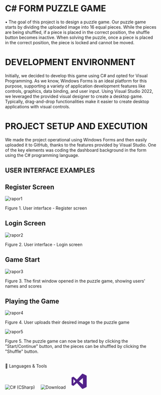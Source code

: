 # C# FORM PUZZLE GAME

• The goal of this project is to design a puzzle game. Our puzzle game starts by dividing the uploaded image into 16 equal pieces. While the pieces are being shuffled, if a piece is placed in the correct position, the shuffle button becomes inactive. When solving the puzzle, once a piece is placed in the correct position, the piece is locked and cannot be moved.

# DEVELOPMENT ENVIRONMENT
Initially, we decided to develop this game using C# and opted for Visual Programming. As we know, Windows Forms is an ideal platform for this purpose, supporting a variety of application development features like controls, graphics, data binding, and user input. Using Visual Studio 2022, we leveraged the provided visual designer to create a desktop game. Typically, drag-and-drop functionalities make it easier to create desktop applications with visual controls.

# PROJECT SETUP AND EXECUTION
We made the project operational using Windows Forms and then easily uploaded it to GitHub, thanks to the features provided by Visual Studio. One of the key elements was coding the dashboard background in the form using the C# programming language.

## USER INTERFACE EXAMPLES

## Register Screen

![rapor1](https://user-images.githubusercontent.com/72405540/230413027-dada2524-2a7e-4101-9094-d189036d0728.png)

Figure 1. User interface - Register screen

## Login Screen

![rapor2](https://user-images.githubusercontent.com/72405540/230413195-edd42fc8-b1ec-4d31-bb8b-0b20d890453e.png)

Figure 2. User interface - Login screen

## Game Start

![rapor3](https://user-images.githubusercontent.com/72405540/230413302-f17b475d-fae7-4a3e-b229-7b0674bd58ed.png)


Figure 3. The first window opened in the puzzle game, showing users' names and scores

## Playing the Game

![rapor4](https://user-images.githubusercontent.com/72405540/230413969-87a69149-78ce-4cc4-926d-b6069fb2f628.png)

Figure 4. User uploads their desired image to the puzzle game

![rapor5](https://user-images.githubusercontent.com/72405540/230414107-f25579b4-95a0-44f7-9d3f-6de566a198fc.png)

Figure 5. The puzzle game can now be started by clicking the "Start/Continue" button, and the pieces can be shuffled by clicking the "Shuffle" button.<br><br>


🧰 Languages & Tools
<br><br>
<img src="https://github.com/user-attachments/assets/06d94456-244c-4e4d-bf60-45d456418158" width="50" height="50" alt="C# (CSharp)"> &nbsp; &nbsp; 
<img src="https://github.com/user-attachments/assets/f05570ca-e4ac-4a2d-9c5d-f90ebd674ee8" width="60" height="50" alt="Download"> &nbsp; &nbsp; 
<img src="https://github.com/devicons/devicon/blob/master/icons/visualstudio/visualstudio-plain.svg" width="50" height="50" alt="Visual Studio"> &nbsp; &nbsp;
